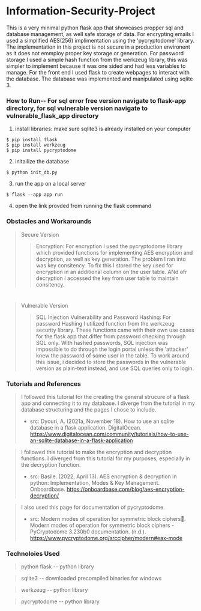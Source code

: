 # Information-Security-Project
This is a very minimal python flask app that showcases propper sql and database management, as well safe storage of data. For encrypting emails I used a simplified AES(256) implimentation using the 'pycryptodome' library. The implementation in this project is not secure in a production environent as it does not emmploy proper key storage or generation. For password storage I used a simple hash function from the werkzeug library, this was simpler to implement because it was one sided and had less variables to manage. For the front end I used flask to create webpages to interact with the database. The database was implemented and manipulated using sqlite 3. 

### How to Run-- For sql error free version navigate to flask-app directory, for sql vulnerable version navigate to vulnerable_flask_app directory

1. install libraries: make sure sqlite3 is already installed on your computer
```
$ pip install flask
$ pip install werkzeug
$ pip install pycryptodome
```
2. initailize the database
```
$ python init_db.py
```
3. run the app on a local server
```
$ flask --app app run
```
4. open the link provded from running the flask command

### Obstacles and Workarounds
> Secure Version 
>> Encryption: For encryption I used the pycryptodome library which provided functions for implementing AES encryption and decryption, as well as key generation. The problem I ran into was key consitency. To fix this I stored the key used for encryption in an additional column on the user table. ANd ofr decryption I accessed the key from user table to maintain consitency. 

#

> Vulnerable Version
>> SQL Injection Vulnerability and Password Hashing: For password Hashing I utilized function from the werkzeug security library. These functions came with their own use cases for the flask app that differ from password checking through SQL only. With hashed passwords, SQL injection was impossible to do through the login portal unless the 'attacker' knew the password of some user in the table. To work around this issue, i decided to store the passwords in the vulnerable version as plain-text instead, and use SQL queries only to login. 

### Tutorials and References
>I followed this tutorial for the creating the general strucure of a flask app and connecting it to my database. I diverge from the tutorial in my database structuring and the pages I chose to include. 
>- src: Dyouri, A. (2021a, November 18). How to use an sqlite database in a flask application. DigitalOcean. https://www.digitalocean.com/community/tutorials/how-to-use-an-sqlite-database-in-a-flask-application 

>I followed this tutorial to make the encryption and decryption functions. I diverged from this tutorial for my purposes, especially in the decryption function. 
>- src: Basile. (2022, April 13). AES encryption & decryption in python: Implementation, Modes & Key Management.  Onboardbase. https://onboardbase.com/blog/aes-encryption-decryption/ 

>I also used this page for documentation of pycryptodome.
>- src: Modern modes of operation for symmetric block ciphers. Modern modes of operation for symmetric block ciphers - PyCryptodome 3.230b0 documentation. (n.d.). https://www.pycryptodome.org/srccipher/modern#eax-mode 

### Technoloies Used
> python flask -- python library

> sqlite3 -- downloaded precompiled binaries for windows

> werkzeug -- python library

> pycryptodome -- python library

